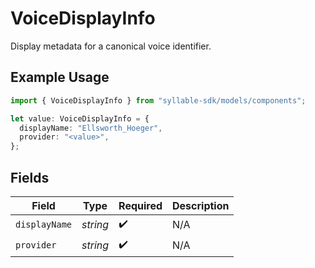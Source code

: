 # VoiceDisplayInfo

Display metadata for a canonical voice identifier.

## Example Usage

```typescript
import { VoiceDisplayInfo } from "syllable-sdk/models/components";

let value: VoiceDisplayInfo = {
  displayName: "Ellsworth_Hoeger",
  provider: "<value>",
};
```

## Fields

| Field              | Type               | Required           | Description        |
| ------------------ | ------------------ | ------------------ | ------------------ |
| `displayName`      | *string*           | :heavy_check_mark: | N/A                |
| `provider`         | *string*           | :heavy_check_mark: | N/A                |